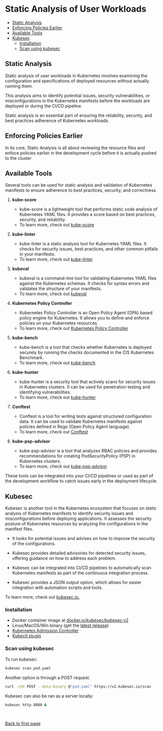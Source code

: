 
# Static Analysis of User Workloads


- [Static Analysis](#static-analysis)
- [Enforcing Policies Earlier](#enforcing-policies-earlier)
- [Available Tools](#available-tools)
- [Kubesec](#kubesec)
    - [Installation](#installation)
    - [Scan using kubesec](#scan-using-kubesec)


## Static Analysis 

Static analysis of user workloads in Kubernetes involves examining the configuration and specifications of deployed resources without actually running them. 

This analysis aims to identify potential issues, security vulnerabilities, or misconfigurations in the Kubernetes manifests before the workloads are deployed or during the CI/CD pipeline. 

Static analysis is an essential part of ensuring the reliability, security, and best practices adherence of Kubernetes workloads.

## Enforcing Policies Earlier 

In its core, Static Analysis is all about reviewing the resource files and enfoce policies earlier in the development cycle before it is actually pushed to the cluster 

## Available Tools 

Several tools can be used for static analysis and validation of Kubernetes manifests to ensure adherence to best practices, security, and correctness. 

1. **kube-score**
   - kube-score is a lightweight tool that performs static code analysis of Kubernetes YAML files. It provides a score based on best practices, security, and reliability.
   - To learn more, check out [kube-score](https://github.com/zegl/kube-score)

2. **kube-linter**
   - kube-linter is a static analysis tool for Kubernetes YAML files. It checks for security issues, best practices, and other common pitfalls in your manifests.
   - To learn more, check out [kube-linter](https://github.com/stackrox/kube-linter)

3. **kubeval**
   - kubeval is a command-line tool for validating Kubernetes YAML files against the Kubernetes schemas. It checks for syntax errors and validates the structure of your manifests.
   - To learn more, check out [kubeval](https://github.com/instrumenta/kubeval)

4. **Kubernetes Policy Controller**
   - Kubernetes Policy Controller is an Open Policy Agent (OPA) based policy engine for Kubernetes. It allows you to define and enforce policies on your Kubernetes resources.
   - To learn more, check out [Kubernetes Policy Controller](https://github.com/open-policy-agent/gatekeeper)

5. **kube-bench**
   - kube-bench is a tool that checks whether Kubernetes is deployed securely by running the checks documented in the CIS Kubernetes Benchmark.
   - To learn more, check out [kube-bench](https://github.com/aquasecurity/kube-bench)

6. **kube-hunter**
   - kube-hunter is a security tool that actively scans for security issues in Kubernetes clusters. It can be used for penetration testing and identifying vulnerabilities.
   - To learn more, check out [kube-hunter](https://github.com/aquasecurity/kube-hunter)

7. **Conftest**
   - Conftest is a tool for writing tests against structured configuration data. It can be used to validate Kubernetes manifests against policies defined in Rego (Open Policy Agent language).
   - To learn more, check out [Conftest](https://github.com/open-policy-agent/conftest)

8. **kube-psp-advisor**
   - kube-psp-advisor is a tool that analyzes RBAC policies and provides recommendations for creating PodSecurityPolicy (PSP) in Kubernetes clusters.
   - To learn more, check out [kube-psp-advisor](https://github.com/sysdiglabs/kube-psp-advisor)

These tools can be integrated into your CI/CD pipelines or used as part of the development workflow to catch issues early in the deployment lifecycle.

## Kubesec 

Kubesec is another tool in the Kubernetes ecosystem that focuses on static analysis of Kubernetes manifests to identify security issues and misconfigurations before deploying applications. It assesses the security posture of Kubernetes resources by analyzing the configurations in the manifest files.

- It looks for potential issues and advises on how to improve the security of the configurations. 

- Kubesec provides detailed advisories for detected security issues, offering guidance on how to address each problem.

- Kubesec can be integrated into CI/CD pipelines to automatically scan Kubernetes manifests as part of the continuous integration process. 

- Kubesec provides a JSON output option, which allows for easier integration with automation scripts and tools.

To learn more, check out [kubesec.io.](https://kubesec.io/)

### Installation 

- Docker container image at [docker.io/kubesec/kubesec:v2](https://hub.docker.com/r/kubesec/kubesec/tags)
- Linux/MacOS/Win binary (get the [latest release](https://github.com/controlplaneio/kubesec/releases))
- [Kubernetes Admission Controller](https://github.com/stefanprodan/kubesec-webhook)
- [Kubectl plugin](https://github.com/stefanprodan/kubectl-kubesec)

### Scan using kubesec 

To run kubesec:

```bash
kubesec scan pod.yaml 
```

Another option is through a POST request.

```bash
curl -sSX POST --data-binary @"pod.yaml" https://v2.kubesec.io/scan
```

Kubesec can also be ran as a server locally:

```bash
kubesec http 8080 & 
```

<br>

[Back to first page](../../README.md#kubernetes-security)
